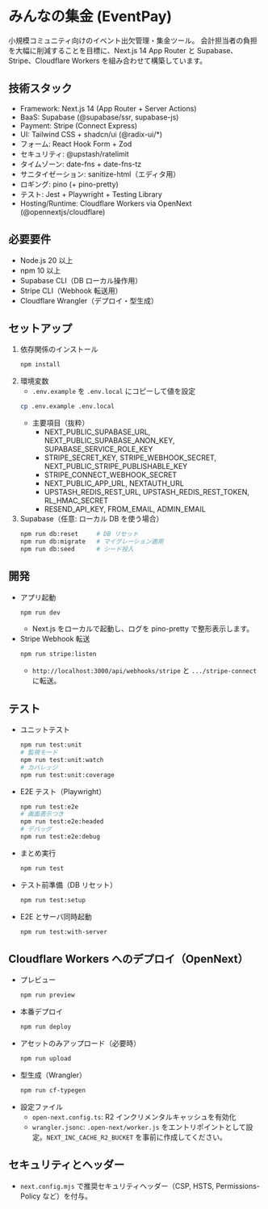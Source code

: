# みんなの集金 (EventPay)

小規模コミュニティ向けのイベント出欠管理・集金ツール。
会計担当者の負担を大幅に削減することを目標に、Next.js 14 App Router と Supabase、Stripe、Cloudflare Workers を組み合わせて構築しています。

## 技術スタック
- Framework: Next.js 14 (App Router + Server Actions)
- BaaS: Supabase (@supabase/ssr, supabase-js)
- Payment: Stripe (Connect Express)
- UI: Tailwind CSS + shadcn/ui (@radix-ui/*)
- フォーム: React Hook Form + Zod
- セキュリティ: @upstash/ratelimit
- タイムゾーン: date-fns + date-fns-tz
- サニタイゼーション: sanitize-html（エディタ用）
- ロギング: pino (+ pino-pretty)
- テスト: Jest + Playwright + Testing Library
- Hosting/Runtime: Cloudflare Workers via OpenNext (@opennextjs/cloudflare)

## 必要要件
- Node.js 20 以上
- npm 10 以上
- Supabase CLI（DB ローカル操作用）
- Stripe CLI（Webhook 転送用）
- Cloudflare Wrangler（デプロイ・型生成）

## セットアップ
1. 依存関係のインストール
   ```bash
   npm install
   ```
2. 環境変数
   - `.env.example` を `.env.local` にコピーして値を設定
   ```bash
   cp .env.example .env.local
   ```
   - 主要項目（抜粋）
     - NEXT_PUBLIC_SUPABASE_URL, NEXT_PUBLIC_SUPABASE_ANON_KEY, SUPABASE_SERVICE_ROLE_KEY
     - STRIPE_SECRET_KEY, STRIPE_WEBHOOK_SECRET, NEXT_PUBLIC_STRIPE_PUBLISHABLE_KEY
     - STRIPE_CONNECT_WEBHOOK_SECRET
     - NEXT_PUBLIC_APP_URL, NEXTAUTH_URL
     - UPSTASH_REDIS_REST_URL, UPSTASH_REDIS_REST_TOKEN, RL_HMAC_SECRET
     - RESEND_API_KEY, FROM_EMAIL, ADMIN_EMAIL
3. Supabase（任意: ローカル DB を使う場合）
   ```bash
   npm run db:reset     # DB リセット
   npm run db:migrate   # マイグレーション適用
   npm run db:seed      # シード投入
   ```

## 開発
- アプリ起動
  ```bash
  npm run dev
  ```
  - Next.js をローカルで起動し、ログを pino-pretty で整形表示します。
- Stripe Webhook 転送
  ```bash
  npm run stripe:listen
  ```
  - `http://localhost:3000/api/webhooks/stripe` と `.../stripe-connect` に転送。

## テスト
- ユニットテスト
  ```bash
  npm run test:unit
  # 監視モード
  npm run test:unit:watch
  # カバレッジ
  npm run test:unit:coverage
  ```
- E2E テスト（Playwright）
  ```bash
  npm run test:e2e
  # 画面表示つき
  npm run test:e2e:headed
  # デバッグ
  npm run test:e2e:debug
  ```
- まとめ実行
  ```bash
  npm run test
  ```
- テスト前準備（DB リセット）
  ```bash
  npm run test:setup
  ```
- E2E とサーバ同時起動
  ```bash
  npm run test:with-server
  ```

## Cloudflare Workers へのデプロイ（OpenNext）
- プレビュー
  ```bash
  npm run preview
  ```
- 本番デプロイ
  ```bash
  npm run deploy
  ```
- アセットのみアップロード（必要時）
  ```bash
  npm run upload
  ```
- 型生成（Wrangler）
  ```bash
  npm run cf-typegen
  ```
- 設定ファイル
  - `open-next.config.ts`: R2 インクリメンタルキャッシュを有効化
  - `wrangler.jsonc`: `.open-next/worker.js` をエントリポイントとして設定。`NEXT_INC_CACHE_R2_BUCKET` を事前に作成してください。

## セキュリティとヘッダー
- `next.config.mjs` で推奨セキュリティヘッダー（CSP, HSTS, Permissions-Policy など）を付与。
